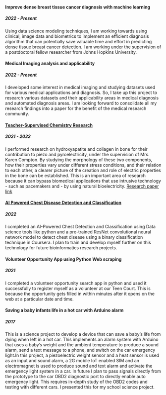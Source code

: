 #### Improve dense breast tissue cancer diagnosis with machine learning  
##### 2022 - Present
Using data science modeling techniques, I am working towards using clinical, image data and biometrics to implement an efficient diagnosis algorithm that can potentially save valuable time and effort in predicting dense tissue breast cancer detection. I am working under the supervision of a postdoctoral fellow researcher from Johns Hopkins University.

#### Medical Imaging analysis and applicability
##### 2022 - Present
I developed some interest in medical imaging and studying datasets used for various medical applications and diagnosis. So, I take up this project to research various datasets and their applicability areas in medical diagnosis and automated diagnosis areas. I am looking forward to consolidate all my research findings into a paper for the benefit of the medical research community.

#### [Teacher-Supervised Chemistry Research](https://drive.google.com/file/d/1BIqV1P8yPyiMmM0HMqEkbWLrn4uGYmns/view?usp=sharing)
##### 2021 - 2022
I performed research on hydroxyapatite and collagen in bone for their contribution to piezo and pyroelectricity, under the supervision of Mrs. Karen Compton. By studying the morphology of these two components, how their properties vary under different stress conditions, and their relation to each other, a clearer picture of the creation and role of electric properties in the bone can be established. This is an important area of research because it can bypass biomedical applications that use intrusive technology - such as pacemakers and - by using natural bioelectricity. [Research paper link](https://drive.google.com/file/d/1BIqV1P8yPyiMmM0HMqEkbWLrn4uGYmns/view?usp=sharing)

#### [AI Powered Chest Disease Detection and Classification](https://github.com/amritg9/Portfolio/blob/main/CourseraAIPoweredChestDisease.pdf)
##### 2022
I completed an AI-Powered Chest Detection and Classification using Data science tools like python and a pre-trained ResNet convolutional neural network model to detect chest disease using a binary classification technique in Coursera. I plan to train and develop myself further on this technology for future bioinformatics research projects.

#### Volunteer Opportunity App using Python Web scraping
##### 2021 
I completed a volunteer opportunity search app in python and used it successfully to register myself as a volunteer at our Teen Court. This is because the opportunity gets filled in within minutes after it opens on the web at a particular date and time.

#### Saving a baby infants life in a hot car with Arduino alarm
##### 2017 
This is a science project to develop a device that can save a baby’s life from dying when left in a hot car. This implements an alarm system with Arduino that uses a baby’s weight and the ambient temperature to produce a sound alarm, send a text message to a phone, and switch on the car emergency light.In this project, a piezoelectric weight sensor and a heat sensor is used as an input and sound alarm, a 2G mobile IoT enabled SIM and an electromagnet is used to produce sound and text alarm and activate the emergency light system in a car. In future I plan to pass signals directly from the prototype to the car OBD2 diagnostic port to directly enable auto emergency light. This requires in-depth study of the OBD2 codes and testing with different cars. I presented this for my school science project.

